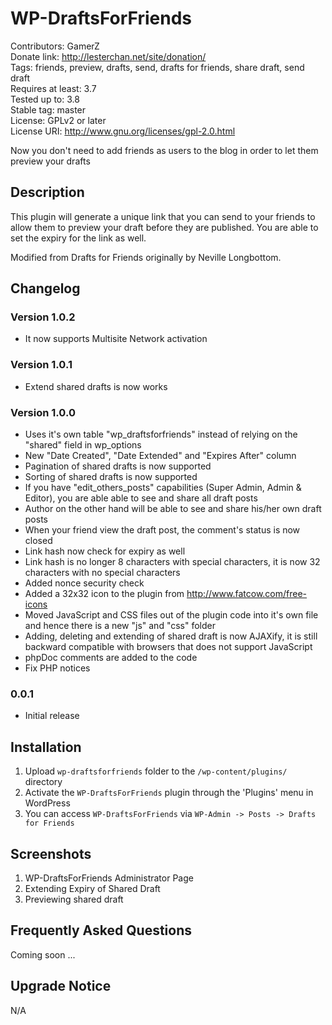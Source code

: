 # WP-DraftsForFriends
Contributors: GamerZ  
Donate link: http://lesterchan.net/site/donation/  
Tags: friends, preview, drafts, send, drafts for friends, share draft, send draft  
Requires at least: 3.7  
Tested up to: 3.8  
Stable tag: master  
License: GPLv2 or later  
License URI: http://www.gnu.org/licenses/gpl-2.0.html  

Now you don't need to add friends as users to the blog in order to let them preview your drafts

## Description

This plugin will generate a unique link that you can send to your friends to allow them to preview your draft before they are published. You are able to set the expiry for the link as well.

Modified from Drafts for Friends originally by Neville Longbottom.

## Changelog

### Version 1.0.2
* It now supports Multisite Network activation

### Version 1.0.1
* Extend shared drafts is now works

### Version 1.0.0
* Uses it's own table "wp_draftsforfriends" instead of relying on the "shared" field in wp_options
* New "Date Created", "Date Extended" and "Expires After" column
* Pagination of shared drafts is now supported
* Sorting of shared drafts is now supported
* If you have "edit_others_posts" capabilities (Super Admin, Admin & Editor), you are able able to see and share all draft posts
* Author on the other hand will be able to see and share his/her own draft posts
* When your friend view the draft post, the comment's status is now closed
* Link hash now check for expiry as well
* Link hash is no longer 8 characters with special characters, it is now 32 characters with no special characters
* Added nonce security check
* Added a 32x32 icon to the plugin from http://www.fatcow.com/free-icons
* Moved JavaScript and CSS files out of the plugin code into it's own file and hence there is a new "js" and "css" folder
* Adding, deleting and extending of shared draft is now AJAXify, it is still backward compatible with browsers that does not support JavaScript
* phpDoc comments are added to the code
* Fix PHP notices

### 0.0.1
* Initial release

## Installation

1. Upload `wp-draftsforfriends` folder to the `/wp-content/plugins/` directory
2. Activate the `WP-DraftsForFriends` plugin through the 'Plugins' menu in WordPress
3. You can access `WP-DraftsForFriends` via `WP-Admin -> Posts -> Drafts for Friends`

## Screenshots

1. WP-DraftsForFriends Administrator Page
2. Extending Expiry of Shared Draft
3. Previewing shared draft

## Frequently Asked Questions

Coming soon ...

## Upgrade Notice

N/A